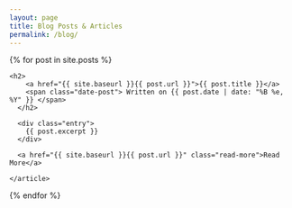 ```yaml
---
layout: page
title: Blog Posts & Articles
permalink: /blog/
---
```


<div class="posts">
  {% for post in site.posts %}
    <article class="post">

    <h2>
      	<a href="{{ site.baseurl }}{{ post.url }}">{{ post.title }}</a> 
      	<span class="date-post"> Written on {{ post.date | date: "%B %e, %Y" }} </span>
	  </h2> 
      
      <div class="entry">
        {{ post.excerpt }}
      </div>

      <a href="{{ site.baseurl }}{{ post.url }}" class="read-more">Read More</a>

    </article>
  {% endfor %}
</div>